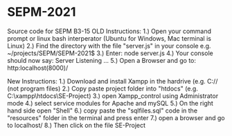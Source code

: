 # SEPM-2021
Source code for SEPM B3-15
OLD Instructions:
1.) Open your command prompt or linux bash interperator (Ubuntu for Windows, Mac terminal is Linux)
2.) Find the directory with the file "server.js" in your console e.g. ~/projects/SEPM/SEPM-2021$
3.) Enter: node server.js
4.) Your console should now say: Server Listening ... 
5.) Open a Browser and go to: http:localhost(8000)/

New Instructions:
1.) Download and install Xampp in the hardrive (e.g. C:// (not program files)
2.) Copy paste project folder into "htdocs" (e.g. C:\xampp\htdocs\SE-Project)
3.) open Xampp_control using Administrator mode
4.) select service modules for Apache and mySQL
5.) On the right hand side open "Shell"
6.) copy paste the "sqlfiles.sql" code in the "resources" folder in the terminal and press enter
7.) open a browser and go to localhost/
8.) Then click on the file SE-Project
